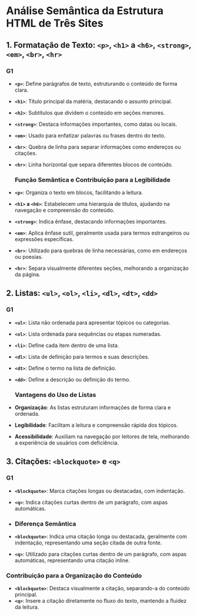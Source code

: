 # Análise Semântica da Estrutura HTML de Três Sites

## 1. Formatação de Texto: `<p>`, `<h1>` a `<h6>`, `<strong>`, `<em>`, `<br>`, `<hr>`

### G1

- **`<p>`**: Define parágrafos de texto, estruturando o conteúdo de forma clara.
- **`<h1>`**: Título principal da matéria, destacando o assunto principal.
- **`<h2>`**: Subtítulos que dividem o conteúdo em seções menores.
- **`<strong>`**: Destaca informações importantes, como datas ou locais.
- **`<em>`**: Usado para enfatizar palavras ou frases dentro do texto.
- **`<br>`**: Quebra de linha para separar informações como endereços ou citações.
- **`<hr>`**: Linha horizontal que separa diferentes blocos de conteúdo.

  ### Função Semântica e Contribuição para a Legibilidade

- **`<p>`**: Organiza o texto em blocos, facilitando a leitura.
- **`<h1>` a `<h6>`**: Estabelecem uma hierarquia de títulos, ajudando na navegação e compreensão do conteúdo.
- **`<strong>`**: Indica ênfase, destacando informações importantes.
- **`<em>`**: Aplica ênfase sutil, geralmente usada para termos estrangeiros ou expressões específicas.
- **`<br>`**: Utilizado para quebras de linha necessárias, como em endereços ou poesias.
- **`<hr>`**: Separa visualmente diferentes seções, melhorando a organização da página.

## 2. Listas: `<ul>`, `<ol>`, `<li>`, `<dl>`, `<dt>`, `<dd>`

### G1

- **`<ul>`**: Lista não ordenada para apresentar tópicos ou categorias.
- **`<ol>`**: Lista ordenada para sequências ou etapas numeradas.
- **`<li>`**: Define cada item dentro de uma lista.
- **`<dl>`**: Lista de definição para termos e suas descrições.
- **`<dt>`**: Define o termo na lista de definição.
- **`<dd>`**: Define a descrição ou definição do termo.

  ### Vantagens do Uso de Listas

- **Organização**: As listas estruturam informações de forma clara e ordenada.
- **Legibilidade**: Facilitam a leitura e compreensão rápida dos tópicos.
- **Acessibilidade**: Auxiliam na navegação por leitores de tela, melhorando a experiência de usuários com deficiência.

## 3. Citações: `<blockquote>` e `<q>`

### G1

- **`<blockquote>`**: Marca citações longas ou destacadas, com indentação.
- **`<q>`**: Indica citações curtas dentro de um parágrafo, com aspas automáticas.

- ### Diferença Semântica

- **`<blockquote>`**: Indica uma citação longa ou destacada, geralmente com indentação, representando uma seção citada de outra fonte.
- **`<q>`**: Utilizado para citações curtas dentro de um parágrafo, com aspas automáticas, representando uma citação inline.

### Contribuição para a Organização do Conteúdo

- **`<blockquote>`**: Destaca visualmente a citação, separando-a do conteúdo principal.
- **`<q>`**: Insere a citação diretamente no fluxo do texto, mantendo a fluidez da leitura.

